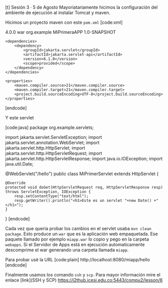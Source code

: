 [t] Sesión 3 · 5 de Agosto
Mayoriatariamente hicimos la configuración del ambiente de ejecución al instalar Tomcat y maven.

Hicimos un proyecto maven con este `pom.xml`
[code:xml]
<?xml version="1.0" encoding="UTF-8"?>
<project xmlns="http://maven.apache.org/POM/4.0.0"
         xmlns:xsi="http://www.w3.org/2001/XMLSchema-instance"
         xsi:schemaLocation="http://maven.apache.org/POM/4.0.0 http://maven.apache.org/xsd/maven-4.0.0.xsd">
    <modelVersion>4.0.0</modelVersion>
    <packaging>war</packaging>
    <groupId>org.example</groupId>
    <artifactId>MiPrimeraAPP</artifactId>
    <version>1.0-SNAPSHOT</version>

    <dependencies>
        <dependency>
            <groupId>jakarta.servlet</groupId>
            <artifactId>jakarta.servlet-api</artifactId>
            <version>6.1.0</version>
            <scope>provided</scope>
        </dependency>
    </dependencies>

    <properties>
        <maven.compiler.source>21</maven.compiler.source>
        <maven.compiler.target>21</maven.compiler.target>
        <project.build.sourceEncoding>UTF-8</project.build.sourceEncoding>
    </properties>

</project>
[endcode]

Y este servlet

[code:java]
package org.example.servlets;

import jakarta.servlet.ServletException;
import jakarta.servlet.annotation.WebServlet;
import jakarta.servlet.http.HttpServlet;
import jakarta.servlet.http.HttpServletRequest;
import jakarta.servlet.http.HttpServletResponse;
import java.io.IOException;
import java.util.Date;

@WebServlet("/hello")
public class MiPrimerServlet extends HttpServlet {

    @Override
    protected void doGet(HttpServletRequest req, HttpServletResponse resp) throws ServletException, IOException {
        resp.setContentType("text/html");
        resp.getWriter().println("<h1>Este es un servlet "+new Date() +"</h1>");
    }
}
[endcode]

Cada vez que quería probar los cambios en el servlet usaba `mvn clean package`. Esto produce un `war` que es la aplicación web empaquetada. Ese paquete llamado por ejemplo `miapp.war` lo copio y pego en la carpeta `webapps`. Si el Servidor de Apps está en ejecución automaticamente descomprime el war generando una carpeta llamada `miapp`.

Para probar usé la URL
[code:plain]
http://localhost:8080/miapp/hello
[endcode]

Finalmente usamos los comando `ssh` y `scp`. Para mayor información mire el enlace
[link](SSH y SCP) https://i2thub.icesi.edu.co:5443/compu2/lesson/6